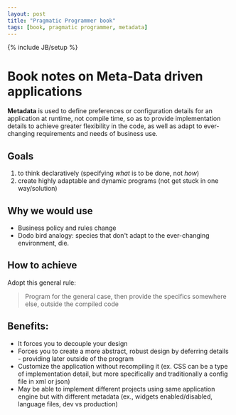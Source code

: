 ```yaml
---
layout: post
title: "Pragmatic Programmer book"
tags: [book, pragmatic programmer, metadata]
---
```

{% include JB/setup %}

# Book notes on Meta-Data driven applications

**Metadata** is used to define preferences or configuration details for an application at runtime, not compile time, so as to provide implementation details to achieve greater flexibility in the code, as well as adapt to ever-changing requirements and needs of business use.

## Goals

1. to think declaratively (specifying _what_ is to be done, not _how_)
2. create highly adaptable and dynamic programs (not get stuck in one way/solution)

## Why we would use

* Business policy and rules change
* Dodo bird analogy: species that don't adapt to the ever-changing environment, die.

## How to achieve

Adopt this general rule:

> Program for the general case, then provide the specifics somewhere else, outside the compiled code
	
## Benefits:

* It forces you to decouple your design
* Forces you to create a more abstract, robust design by deferring details - providing later outside of the program 
* Customize the application without recompiling it (ex. CSS can be a type of implementation detail, but more specifically and traditionally a config file in xml or json)
* May be able to implement different projects using same application engine but with different metadata (ex., widgets enabled/disabled, language files, dev vs production)
